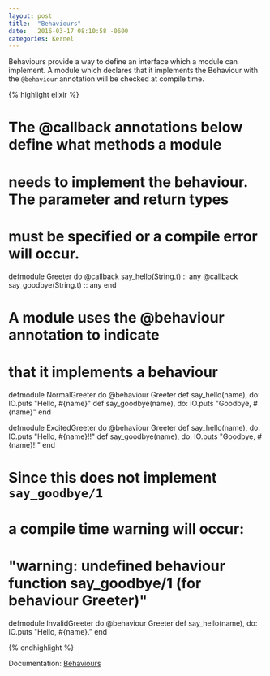 ```yaml
---
layout: post
title:  "Behaviours"
date:   2016-03-17 08:10:58 -0600
categories: Kernel
---
```


Behaviours provide a way to define an interface which a module can implement. A module which declares that it implements the Behaviour with the `@behaviour` annotation will be checked at compile time.

{% highlight elixir %}
# The @callback annotations below define what methods a module
# needs to implement the behaviour. The parameter and return types
# must be specified or a compile error will occur.
defmodule Greeter do
  @callback say_hello(String.t) :: any
  @callback say_goodbye(String.t) :: any
end

# A module uses the @behaviour annotation to indicate
# that it implements a behaviour
defmodule NormalGreeter do
  @behaviour Greeter
  def say_hello(name), do: IO.puts "Hello, #{name}"
  def say_goodbye(name), do: IO.puts "Goodbye, #{name}"
end

defmodule ExcitedGreeter do
  @behaviour Greeter
  def say_hello(name), do: IO.puts "Hello, #{name}!!"
  def say_goodbye(name), do: IO.puts "Goodbye, #{name}!!"
end

# Since this does not implement `say_goodbye/1`
# a compile time warning will occur:
# "warning: undefined behaviour function say_goodbye/1 (for behaviour Greeter)"
defmodule InvalidGreeter do
  @behaviour Greeter
  def say_hello(name), do: IO.puts "Hello, #{name}."
end

{% endhighlight %}



 Documentation: [Behaviours](http://elixir-lang.org/getting-started/typespecs-and-behaviours.html#behaviours)
